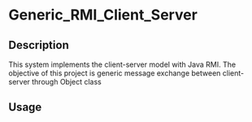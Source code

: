 # Generic_RMI_Client_Server

## Description
This system implements the client-server model with Java RMI. 
The objective of this project is generic message exchange between client-server through Object class

## Usage

